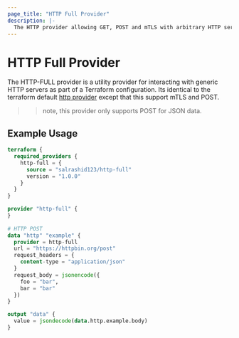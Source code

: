 ```yaml
---
page_title: "HTTP Full Provider"
description: |-
  The HTTP provider allowing GET, POST and mTLS with arbitrary HTTP servers.
---
```


# HTTP Full Provider

The HTTP-FULL provider is a utility provider for interacting with generic HTTP
servers as part of a Terraform configuration.  Its identical to the terraform default 
[http provider](https://registry.terraform.io/providers/hashicorp/http/latest/docs/data-sources/http) except that this support mTLS and POST.

>> note, this provider only supports POST for JSON data.

## Example Usage

```terraform
terraform {
  required_providers {
    http-full = {
      source = "salrashid123/http-full"
      version = "1.0.0"
    }
  }
}

provider "http-full" {
}
 
# HTTP POST 
data "http" "example" {
  provider = http-full
  url = "https://httpbin.org/post"
  request_headers = {
    content-type = "application/json"
  }
  request_body = jsonencode({
    foo = "bar",
    bar = "bar"
  })
}

output "data" {
  value = jsondecode(data.http.example.body)
}
```